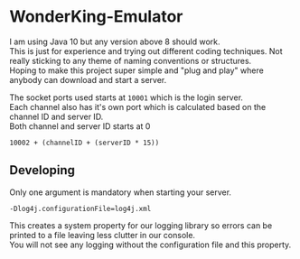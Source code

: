 # WonderKing-Emulator
I am using Java 10 but any version above 8 should work.    
This is just for experience and trying out different coding techniques. Not really sticking to any theme of naming conventions or structures.  
Hoping to make this project super simple and "plug and play" where anybody can download and start a server.  
 
The socket ports used starts at `10001` which is the login server.  
Each channel also has it's own port which is calculated based on the channel ID and server ID.  
Both channel and server ID starts at 0   
```
10002 + (channelID + (serverID * 15))
``` 

## Developing
Only one argument is mandatory when starting your server.
```$xslt
-Dlog4j.configurationFile=log4j.xml
``` 
This creates a system property for our logging library so errors can be printed to a file leaving less clutter in our console.  
You will not see any logging without the configuration file and this property. 